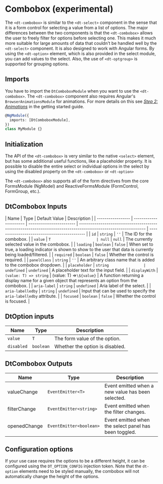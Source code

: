 # Combobox (experimental)

The `<dt-combobox>` is similar to the `<dt-select>` component in the sense that
it is a form control for selecting a value from a list of options. The major
differences between the two components is that the `<dt-combobox>` allows the
user to freely filter for options before selecting one. This makes it much more
suitable for large amounts of data that couldn't be handled well by the
`<dt-select>` component. It is also designed to work with Angular forms. By
using the `<dt-option>` element, which is also provided in the select module,
you can add values to the select. Also, the use of `<dt-optgroup>` is supported
for grouping options.

<ba-live-example name="DtExampleComboboxSimple"></ba-live-example>

## Imports

You have to import the `DtComboboxModule` when you want to use the
`<dt-combobox>`. The `<dt-combobox>` component also requires Angular's
`BrowserAnimationsModule` for animations. For more details on this see
[_Step 2: Animations_](/components/get-started/#step-2-animations) in the
getting started guide.

```typescript
@NgModule({
  imports: [DtComboboxModule],
})
class MyModule {}
```

## Initialization

The API of the `<dt-combobox>` is very similar to the native `<select>` element,
but has some additional useful functions, like a placeholder property. It is
possible to disable the entire select or individual options in the select by
using the disabled property on the `<dt-combobox>` or `<dt-option>`

The `<dt-combobox>` also supports all of the form directives from the core
FormsModule (NgModel) and ReactiveFormsModule (FormControl, FormGroup, etc.).

## DtCombobox Inputs

| Name              | Type                   | Default Value            | Description                                                                                                      |
| ----------------- | ---------------------- | ------------------------ | ---------------------------------------------------------------------------------------------------------------- | --------------------------------------------- |
| `id`              | `string`               | `''`                     | The ID for the combobox.                                                                                         |
| `value`           | `T                     | null`                    | `null`                                                                                                           | The currently selected value in the combobox. |
| `loading`         | `boolean`              | `false`                  | When set to true, a loading indicator is shown to show to the user that data is currently being loaded/filtered. |
| `required`        | `boolean`              | `false`                  | Whether the control is required.                                                                                 |
| `panelClass`      | `string`               | `''`                     | An arbitrary class name that is added to the combobox dropdown.                                                  |
| `placeholder`     | `string                | undefined`               | `undefined`                                                                                                      | A placeholder text for the input field.       |
| `displayWith`     | `(value: T) => string` | (value: T) =>`\${value}` | A function returning a display name for a given object that represents an option from the combobox.              |
| `aria-label`      | `string`               | `undefined`              | Aria label of the select.                                                                                        |
| `aria-labelledby` | `string`               | `undefined`              | Input that can be used to specify the `aria-labelledby` attribute.                                               |
| `focused`         | `boolean`              | `false`                  | Whether the control is focused.                                                                                  |

## DtOption inputs

| Name       | Type      | Description                     |
| ---------- | --------- | ------------------------------- |
| `value`    | `T`       | The form value of the option.   |
| `disabled` | `boolean` | Whether the option is disabled. |

<ba-live-example name="DtExampleComboboxSimple"></ba-live-example>

## DtCombobox Outputs

| Name         | Type                    | Description                                           |
| ------------ | ----------------------- | ----------------------------------------------------- |
| valueChange  | `EventEmitter<T>`       | Event emitted when a new value has been selected.     |
| filterChange | `EventEmitter<string>`  | Event emitted when the filter changes.                |
| openedChange | `EventEmitter<boolean>` | Event emitted when the select panel has been toggled. |

## Configuration options

If your use case requires the options to be a different height, it can be
configured using the `DT_OPTION_CONFIG` injection token. Note that the
`dt-option` elements need to be styled manually, the combobox will not
automatically change the height of the options.

<ba-live-example name="DtExampleComboboxCustomOptionHeight"></ba-live-example>
